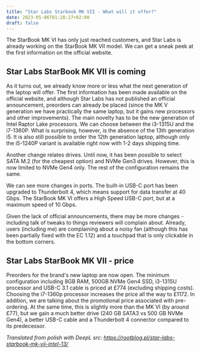 ```yaml
---
title: "Star Labs Starbook MK VII - What will it offer?"
date: 2023-05-06T01:28:27+02:00
draft: false
---
```


The StarBook MK VI has only just reached customers, and Star Labs is already working on the StarBook MK VII model. We can get a sneak peek at the first information on the official website.

## Star Labs StarBook MK VII is coming

As it turns out, we already know more or less what the next generation of the laptop will offer. The first information has been made available on the official website, and although Star Labs has not published an official announcement, preorders can already be placed (since the MK V generation we have practically the same laptop, but it gains new processors and other improvements). The main novelty has to be the new generation of Intel Raptor Lake processors. We can choose between the i3-1315U and the i7-1360P. What is surprising, however, is the absence of the 13th generation i5. It is also still possible to order the 12th generation laptop, although only the i5-1240P variant is available right now with 1-2 days shipping time.

Another change relates drives. Until now, it has been possible to select SATA M.2 (for the cheapest option) and NVMe Gen3 drives. However, this is now limited to NVMe Gen4 only. The rest of the configuration remains the same.

We can see more changes in ports. The built-in USB-C port has been upgraded to Thunderbolt 4, which means support for data transfer at 40 Gbps. The StarBook MK VI offers a High Speed USB-C port, but at a maximum speed of 10 Gbps.

Given the lack of official announcements, there may be more changes - including talk of tweaks to things reviewers will complain about. Already, users (including me) are complaining about a noisy fan (although this has been partially fixed with the EC 1.12) and a touchpad that is only clickable in the bottom corners.

## Star Labs StarBook MK VII - price

Preorders for the brand's new laptop are now open. The minimum configuration including 8GB RAM, 500GB NVMe Gen4 SSD, i3-1315U processor and USB-C 3.1 cable is priced at £774 (excluding shipping costs). Choosing the i7-1360p processor increases the price all the way to £1172. In addition, we are talking about the promotional price associated with pre-ordering. At the same time, this is slightly more than the MK VI (by around £77), but we gain a much better drive (240 GB SATA3 vs 500 GB NVMe Gen4), a better USB-C cable and a Thunderbolt 4 connector compared to its predecessor.


*Translated from polish with DeepL*
*src: https://rootblog.pl/star-labs-starbook-mk-vii-intel-13/*
